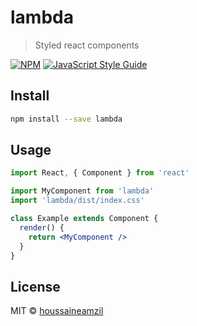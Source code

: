 # lambda

> Styled react components

[![NPM](https://img.shields.io/npm/v/lambda.svg)](https://www.npmjs.com/package/lambda) [![JavaScript Style Guide](https://img.shields.io/badge/code_style-standard-brightgreen.svg)](https://standardjs.com)

## Install

```bash
npm install --save lambda
```

## Usage

```jsx
import React, { Component } from 'react'

import MyComponent from 'lambda'
import 'lambda/dist/index.css'

class Example extends Component {
  render() {
    return <MyComponent />
  }
}
```

## License

MIT © [houssaineamzil](https://github.com/houssaineamzil)
